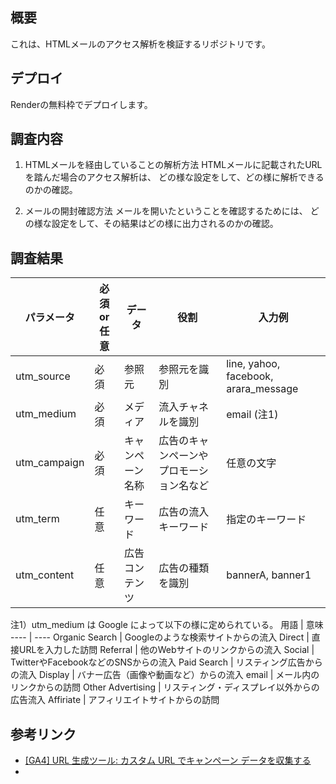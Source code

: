 ## 概要
これは、HTMLメールのアクセス解析を検証するリポジトリです。

## デプロイ
Renderの無料枠でデプロイします。

## 調査内容
1. HTMLメールを経由していることの解析方法
HTMLメールに記載されたURLを踏んだ場合のアクセス解析は、
どの様な設定をして、どの様に解析できるのかの確認。

2. メールの開封確認方法
メールを開いたということを確認するためには、
どの様な設定をして、その結果はどの様に出力されるのかの確認。

## 調査結果

パラメータ | 必須 or 任意 | データ | 役割 | 入力例
---- | ----- | ---- | ---- | -----
utm_source | 必須 | 参照元 | 参照元を識別　| line, yahoo, facebook, arara_message
utm_medium | 必須 | メディア | 流入チャネルを識別 | email (注1)
utm_campaign | 必須 | キャンペーン名称 | 広告のキャンペーンやプロモーション名など | 任意の文字
utm_term | 任意 | キーワード | 広告の流入キーワード | 指定のキーワード
utm_content | 任意 | 広告コンテンツ | 広告の種類を識別 | bannerA, banner1

注1）utm_medium は Google によって以下の様に定められている。
用語 | 意味
---- | ----
Organic Search | Googleのような検索サイトからの流入
Direct | 直接URLを入力した訪問
Referral | 他のWebサイトのリンクからの流入
Social | TwitterやFacebookなどのSNSからの流入
Paid Search | リスティング広告からの流入
Display | バナー広告（画像や動画など）からの流入
email | メール内のリンクからの訪問
Other Advertising | リスティング・ディスプレイ以外からの広告流入
Affiriate | アフィリエイトサイトからの訪問


## 参考リンク
- [[GA4] URL 生成ツール: カスタム URL でキャンペーン データを収集する](https://support.google.com/analytics/answer/10917952#cc-set-up&zippy=%2C%E3%81%93%E3%81%AE%E8%A8%98%E4%BA%8B%E3%81%AE%E5%86%85%E5%AE%B9)
- 